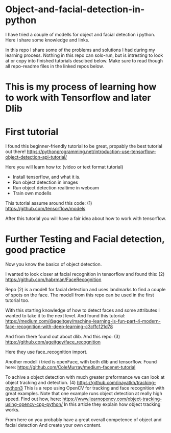 # Object-and-facial-detection-in-python
I have tried a couple of modells for object and facial detection i python. Here i share some knowledge and links.

In this repo I share some of the problems and solutions I had during my learning process.
Nothing in this repo can solo-run, but is intresting to look at or copy into finished tutorials descibed below. 
Make sure to read though all repo-readme files in the linked repos below.


# This is my process of learning how to work with Tensorflow and later Dlib

# First tutorial
I found this beginner-friendly tutorial to be great, propably the best tutorial out there!
https://pythonprogramming.net/introduction-use-tensorflow-object-detection-api-tutorial/

Here you will learn how to: (video or text format tutorial)
* Install tensorflow, and what it is.
* Run object detection in images
* Run object detection realtime in webcam
* Train own modells

This tutorial assume around this code: (1)
https://github.com/tensorflow/models

After this tutorial you will have a fair idea about how to work with tensorflow.

# Further Testing and Facial detection, good practice
Now you know the basics of object detection. 

I wanted to look closer at facial recognition in tensorflow and found this: (2)
https://github.com/habrman/FaceRecognition

Repo (2) is a modell for facial detection and uses landmarks to find a couple of spots on the face.
The modell from this repo can be used in the first tutorial too.

With this starting knowledge of how to detect faces and some attributes I wanted to take it to the next level.
And found this tutorial:
https://medium.com/@ageitgey/machine-learning-is-fun-part-4-modern-face-recognition-with-deep-learning-c3cffc121d78

And from there found out about dlib. And this repo: (3)
https://github.com/ageitgey/face_recognition

Here they use face_recognition import.

Another modell i tried is openFace, with both dlib and tensorflow. Found here:
https://github.com/ColeMurray/medium-facenet-tutorial

To achive a object detection with much greater preformance we can look at object tracking and detection. (4)
https://github.com/inayatkh/tracking-python3
This is a repo using OpenCV for tracking and face recognition with great examples. Note that one example runs 
object detection at really high speed. Find out how, here:
https://www.learnopencv.com/object-tracking-using-opencv-cpp-python/
In this article they explain how object tracking works.

From here on you probably have a great overall competence of object and facial detection
And create your own content.
